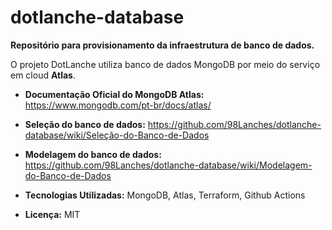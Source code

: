 # dotlanche-database

**Repositório para provisionamento da infraestrutura de banco de dados.**

O projeto DotLanche utiliza banco de dados MongoDB por meio do serviço em cloud **Atlas**.

* **Documentação Oficial do MongoDB Atlas:** https://www.mongodb.com/pt-br/docs/atlas/
* **Seleção do banco de dados:** https://github.com/98Lanches/dotlanche-database/wiki/Seleção-do-Banco-de-Dados
* **Modelagem do banco de dados:** https://github.com/98Lanches/dotlanche-database/wiki/Modelagem-do-Banco-de-Dados

* **Tecnologias Utilizadas:** MongoDB, Atlas, Terraform, Github Actions
* **Licença:** MIT